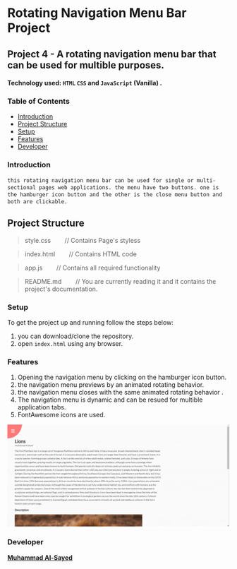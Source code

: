 # Rotating Navigation Menu Bar Project

## Project 4 - A rotating navigation menu bar that can be used for multible purposes.

#### Technology used:  `HTML` `CSS` and `JavaScript` (Vanilla) .

### Table of Contents

* [Introduction](#introduction)
* [Project Structure](#ProjectStructure)
* [Setup](#Setup)
* [Features](#features)
* [Developer](#Developer)

### Introduction

    this rotating navigation menu bar can be used for single or multi-sectional pages web applications. the menu have two buttons. one is the hamburger icon button and the other is the close menu button and both are clickable.

## Project Structure

> style.css   &nbsp;&nbsp;&nbsp;&nbsp;&nbsp;&nbsp; // Contains Page's styless

> index.html    &nbsp;&nbsp;&nbsp;&nbsp;&nbsp;&nbsp; // Contains HTML code

> app.js    &nbsp;&nbsp;&nbsp;&nbsp;&nbsp;&nbsp; // Contains all required functionality

> README.md     &nbsp;&nbsp;&nbsp;&nbsp;&nbsp;&nbsp; // You are currently reading it and it contains the project's documentation.

### Setup

To get the project up and running follow the steps below:

1. you can download/clone the repository.
2. open `index.html` using any browser.

### Features

1. Opening the navigation menu by clicking on the hamburger icon button.
2. the navigation menu previews by an animated rotating behavior.
3. the navigation menu closes with the same animated rotating behavior  .
3. The navigation menu is dynamic and can be resued for multible application tabs.
4. FontAwesome icons are used.


![This is an image](/assets/ezgif.com-gif-maker.gif)


### Developer

**[Muhammad Al-Sayed](https://github.com/MuhammadAl-Sayedd)**